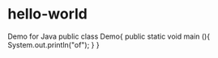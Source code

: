 # hello-world
Demo for Java
public class Demo{
  public static void main (){
    System.out.println("of");
  }
}
